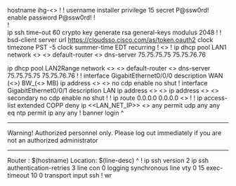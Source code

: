 hostname ihg-<<Site>>
!
!
username installer privilege 15 secret P@ssw0rd!
enable password P@ssw0rd!
!  
!  
ip ssh time-out 60
crypto key generate rsa general-keys modulus 2048
!
!
bsd-client server url https://cloudsso.cisco.com/as/token.oauth2
clock timezone PST -5
clock summer-time EDT recurring
!
<<ExcludedAddress>>
!
ip dhcp pool LAN1
 network <<Lan1Ip>> <<Lan1SubnetMask>>
 default-router <<Lan1Gateway>>
 dns-server 75.75.75.75 75.75.76.76
 
ip dhcp pool LAN2Range
 network <<Lan2Ip>> <<Lan2SubnetMask>>
 default-router <<Lan2Gateway>>
 dns-server 75.75.75.75 75.75.76.76
!
!
interface GigabitEthernet0/0/0
 description WAN (<<AccountNumber>>) BW_(<<BandWidth>> MB)
 ip address <<Wan1PublicIp>> <<Wan1PublicSubnet>> 
 no cdp enable
 no shut
!
interface GigabitEthernet0/0/1
description LAN
 ip address <<Lan1IpPlus1>> <<Lan1SubnetMask>>
 ip address <<Lan2IpPlus1>> <<Lan2SubnetMask>> secondary 
 no cdp enable
 no shut
!
!
ip route 0.0.0.0 0.0.0.0 <<Wan1PublicGateway>>
!
!
ip access-list extended COPP
 deny ip <<LAN_NET_IP>> <<LAN-NET-WCM>> any 
 permit udp any any eq ntp
 permit ip any any
!
banner login ^
********************************************************************
Warning!
Authorized personnel only. Please log out immediately if you are not 
an authorized administrator
 
******************************************************************** 
Router  : $(hostname) 
Location: $(line-desc) 
^
!
ip ssh version 2 
ip ssh authentication-retries 3
line con 0
 logging synchronous
line vty 0 15
 exec-timeout 10 0
 transport input ssh
!
wr

